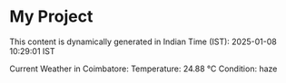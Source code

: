 # My Project

This content is dynamically generated in Indian Time (IST): 2025-01-08 10:29:01 IST


Current Weather in Coimbatore:
Temperature: 24.88 °C
Condition: haze
